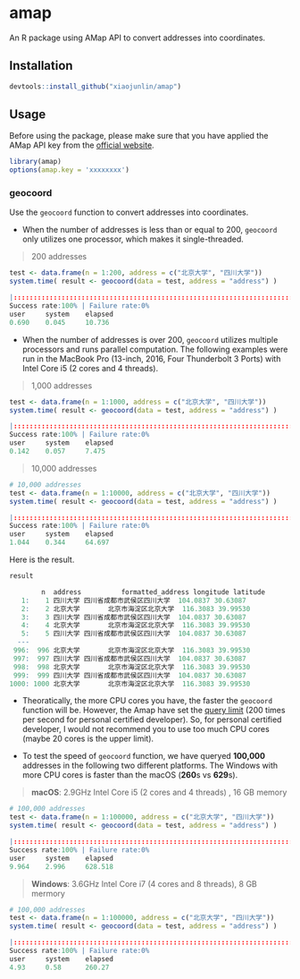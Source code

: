 # amap
An R package using AMap API to convert addresses into coordinates.

## Installation

```R
devtools::install_github("xiaojunlin/amap") 
```

## Usage

Before using the package, please make sure that you have applied the AMap API key from the [official website](https://lbs.amap.com/api/webservice/guide/create-project/get-key).

```R
library(amap)
options(amap.key = 'xxxxxxxx')
```

### geocoord

Use the `geocoord` function to convert addresses into coordinates.

- When the number of addresses is less than or equal to 200, `geocoord` only utilizes one processor, which makes it single-threaded.

>200 addresses

```R
test <- data.frame(n = 1:200, address = c("北京大学", "四川大学"))
system.time( result <- geocoord(data = test, address = "address") )
```
```R
|::::::::::::::::::::::::::::::::::::::::::::::::::::::::::::::::::::::| 100%
Success rate:100% | Failure rate:0%  
user     system    elapsed
0.690    0.045     10.736
```

- When the number of addresses is over 200, `geocoord` utilizes multiple processors and runs parallel computation. The following examples were run in the MacBook Pro (13-inch, 2016, Four Thunderbolt 3 Ports) with Intel Core i5 (2 cores and 4 threads).

>1,000 addresses

```R
test <- data.frame(n = 1:1000, address = c("北京大学", "四川大学"))
system.time( result <- geocoord(data = test, address = "address") )
```
```R
|::::::::::::::::::::::::::::::::::::::::::::::::::::::::::::::::::::::| 100%
Success rate:100% | Failure rate:0%
user     system    elapsed
0.142    0.057     7.475 
```

>10,000 addresses

```R
# 10,000 addresses
test <- data.frame(n = 1:10000, address = c("北京大学", "四川大学"))
system.time( result <- geocoord(data = test, address = "address") )
```
```R
|::::::::::::::::::::::::::::::::::::::::::::::::::::::::::::::::::::::| 100%
Success rate:100% | Failure rate:0%
user     system    elapsed
1.044    0.344     64.697   
```

Here is the result.

```R
result
```
```R
        n  address          formatted_address longitude latitude
   1:    1 四川大学 四川省成都市武侯区四川大学  104.0837 30.63087
   2:    2 北京大学       北京市海淀区北京大学  116.3083 39.99530
   3:    3 四川大学 四川省成都市武侯区四川大学  104.0837 30.63087
   4:    4 北京大学       北京市海淀区北京大学  116.3083 39.99530
   5:    5 四川大学 四川省成都市武侯区四川大学  104.0837 30.63087
  ---                                                            
 996:  996 北京大学       北京市海淀区北京大学  116.3083 39.99530
 997:  997 四川大学 四川省成都市武侯区四川大学  104.0837 30.63087
 998:  998 北京大学       北京市海淀区北京大学  116.3083 39.99530
 999:  999 四川大学 四川省成都市武侯区四川大学  104.0837 30.63087
1000: 1000 北京大学       北京市海淀区北京大学  116.3083 39.99530
```

- Theoratically, the more CPU cores you have, the faster the `geocoord` function will be. However, the Amap have set the [query limit](https://lbs.amap.com/api/webservice/guide/tools/flowlevel) (200 times per second for personal certified developer). So, for personal certified developer, I would not recommend you to use too much CPU cores (maybe 20 cores is the upper limit). 

- To test the speed of `geocoord` function, we have queryed **100,000** addresses in the following two different platforms. The Windows with more CPU cores is faster than the macOS (**260**s vs **629**s).

> **macOS**: 2.9GHz Intel Core i5 (2 cores and 4 threads) , 16 GB memory

```R
# 100,000 addresses
test <- data.frame(n = 1:100000, address = c("北京大学", "四川大学"))
system.time( result <- geocoord(data = test, address = "address") )
```
```R
|::::::::::::::::::::::::::::::::::::::::::::::::::::::::::::::::::::::| 100%
Success rate:100% | Failure rate:0%
user     system    elapsed
9.964    2.996     628.518   
```

> **Windows**: 3.6GHz Intel Core i7 (4 cores and 8 threads), 8 GB mermory

```R
# 100,000 addresses
test <- data.frame(n = 1:100000, address = c("北京大学", "四川大学"))
system.time( result <- geocoord(data = test, address = "address") )
```
```R
|::::::::::::::::::::::::::::::::::::::::::::::::::::::::::::::::::::::| 100%
Success rate:100% | Failure rate:0%
user     system    elapsed
4.93     0.58      260.27   
```
